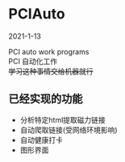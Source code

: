 # PCIAuto
2021-1-13

PCI auto work programs  
PCI 自动化工作  
~~学习这种事情交给机器就行~~

## 已经实现的功能
* 分析特定html提取磁力链接
* 自动爬取链接(受网络环境影响)
* 自动健康打卡
* 图形界面
